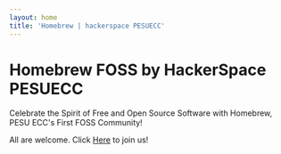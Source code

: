 ```yaml
---
layout: home
title: 'Homebrew | hackerspace PESUECC'
---
```


# Homebrew FOSS by HackerSpace PESUECC

Celebrate the Spirit of Free and Open Source Software with Homebrew, PESU ECC's First FOSS Community! 


  
All are welcome. Click [Here](/getstarted/) to join us!
